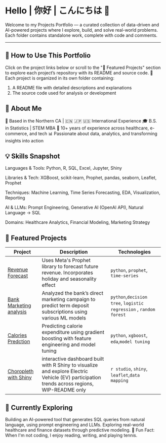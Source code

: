 # Hello | 你好 | こんにちは 👋

Welcome to my Projects Portfolio — a curated collection of data-driven and AI-powered projects where I explore, build, and solve real-world problems.
Each folder contains standalone work, complete with code and comments.

---

## 📖 How to Use This Portfolio
Click on the project links below or scroll to the "🚀 Featured Projects" section to explore each project’s repository with its README and source code.
📁 Each project is organized in its own folder containing:
1. A README file with detailed descriptions and explanations
2. The source code used for analysis or development

## 👤 About Me

🌉 Based in the Northern CA | 🇨🇳 🇯🇵 🇺🇸 International Experience
🎓 B.S. in Statistics | STEM MBA
💼 10+ years of experience across healthcare, e-commerce, and tech
📊 Passionate about data, analytics, and transforming insights into action
## 💡 Skills Snapshot

Languages & Tools: Python, R, SQL, Excel, Jupyter, Shiny

Libraries & Tech: XGBoost, scikit-learn, Prophet, pandas, seaborn, Leaflet, Prophet

Techniques: Machine Learning, Time Series Forecasting, EDA, Visualization, Reporting

AI & LLMs: Prompt Engineering, Generative AI (OpenAI API), Natural Language → SQL

Domains: Healthcare Analytics, Financial Modeling, Marketing Strategy


## 🚀 Featured Projects

| Project | Description | Technologies |
|--------|-------------|--------------|
| [Revenue Forecast](https://github.com/ylds/financial_forecast) | Uses Meta's Prophet library to forecast future revenue. Incorporates holiday and seasonality effect  | `python`, `prophet`, `time-series` |
| [Bank Marketing analysis](https://github.com/ylds/banking-analysis) | Analyzed the bank’s direct marketing campaign to predict term deposit subscriptions using various ML models | `python`,`decision tree`, `logistic regression` , `random forest`|
| [Calories Predction](https://github.com/ylds/xgb_calories) | Predicting calorie expenditure using gradient boosting with feature engineering and model tuning | `python`, `xgboost`, `eda`,`model tuning` |
| [Choropleth with Shiny](https://github.com/ylds/ev_participation) | interactive dashboard built with R Shiny to visualize and explore Electric Vehicle (EV) participation trends across regions, WIP-README only  | `r studio`, `shiny`, `leaflet`,`data mapping` |

## 🔭 Currently Exploring
Building an AI-powered tool that generates SQL queries from natural language, using prompt engineering and LLMs.
Exploring real-world healthcare and finance datasets through predictive modeling.
🎾 Fun Fact: When I'm not coding, I enjoy reading, writing, and playing tennis.
